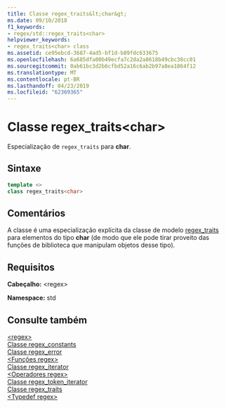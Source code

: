 ```yaml
---
title: Classe regex_traits&lt;char&gt;
ms.date: 09/10/2018
f1_keywords:
- regex/std::regex_traits<char>
helpviewer_keywords:
- regex_traits<char> class
ms.assetid: ce95ebcd-3687-4ad5-bf1d-b89fdc633675
ms.openlocfilehash: 6a685dfa00b49ecfa7c2da2a8618b49cbc38cc01
ms.sourcegitcommit: 0ab61bc3d2b6cfbd52a16c6ab2b97a8ea1864f12
ms.translationtype: MT
ms.contentlocale: pt-BR
ms.lasthandoff: 04/23/2019
ms.locfileid: "62369365"
---
```

# <a name="regextraitsltchargt-class"></a>Classe regex_traits&lt;char&gt;

Especialização de `regex_traits` para **char**.

## <a name="syntax"></a>Sintaxe

```cpp
template <>
class regex_traits<char>
```

## <a name="remarks"></a>Comentários

A classe é uma especialização explícita da classe de modelo [regex_traits](../standard-library/regex-traits-class.md) para elementos do tipo **char** (de modo que ele pode tirar proveito das funções de biblioteca que manipulam objetos desse tipo).

## <a name="requirements"></a>Requisitos

**Cabeçalho:** \<regex>

**Namespace:** std

## <a name="see-also"></a>Consulte também

[\<regex>](../standard-library/regex.md)<br/>
[Classe regex_constants](../standard-library/regex-constants-class.md)<br/>
[Classe regex_error](../standard-library/regex-error-class.md)<br/>
[\<Funções regex>](../standard-library/regex-functions.md)<br/>
[Classe regex_iterator](../standard-library/regex-iterator-class.md)<br/>
[\<Operadores regex>](../standard-library/regex-operators.md)<br/>
[Classe regex_token_iterator](../standard-library/regex-token-iterator-class.md)<br/>
[Classe regex_traits](../standard-library/regex-traits-class.md)<br/>
[\<Typedef regex>](../standard-library/regex-typedefs.md)<br/>

